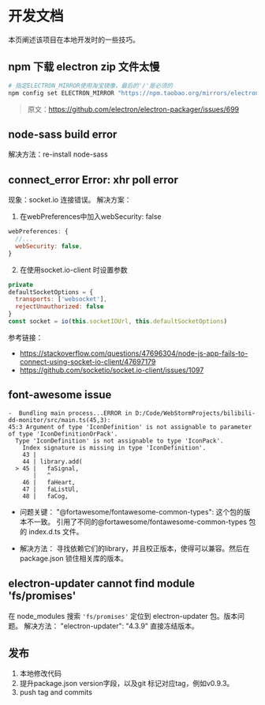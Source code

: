 # 开发文档

本页阐述该项目在本地开发时的一些技巧。

## npm 下载 electron zip 文件太慢

```bash
# 指定ELECTRON_MIRROR使用淘宝镜像，最后的'/'是必须的
npm config set ELECTRON_MIRROR "https://npm.taobao.org/mirrors/electron/"
```

> 原文：https://github.com/electron/electron-packager/issues/699

## node-sass build error

解决方法：re-install node-sass

## connect_error Error: xhr poll error

现象：socket.io 连接错误。 解决方案：

1. 在webPreferences中加入webSecurity: false

```js
webPreferences: {
  //...
  webSecurity: false,
}
```

2. 在使用socket.io-client 时设置参数

```js
private
defaultSocketOptions = {
  transports: ['websocket'],
  rejectUnauthorized: false
}
const socket = io(this.socketIOUrl, this.defaultSocketOptions)
```

参考链接：

- https://stackoverflow.com/questions/47696304/node-js-app-fails-to-connect-using-socket-io-client/47697179
- https://github.com/socketio/socket.io-client/issues/1097

## font-awesome issue

```
-  Bundling main process...ERROR in D:/Code/WebStormProjects/bilibili-dd-monitor/src/main.ts(45,3):
45:3 Argument of type 'IconDefinition' is not assignable to parameter of type 'IconDefinitionOrPack'.
  Type 'IconDefinition' is not assignable to type 'IconPack'.
    Index signature is missing in type 'IconDefinition'.
    43 | 
    44 | library.add(
  > 45 |   faSignal,
       |   ^
    46 |   faHeart,
    47 |   faListUl,
    48 |   faCog,
```

- 问题关键：
  "@fortawesome/fontawesome-common-types": 这个包的版本不一致。 引用了不同的@fortawesome/fontawesome-common-types 包的 index.d.ts 文件。

- 解决方法： 寻找依赖它们的library，并且校正版本，使得可以兼容。然后在package.json 锁住相关库的版本。

## electron-updater cannot find module 'fs/promises'

在 node_modules 搜索 `'fs/promises'` 定位到 electron-updater 包。版本问题。 解决方法： "electron-updater": "4.3.9" 直接冻结版本。

## 发布

1. 本地修改代码
2. 提升package.json version字段，以及git 标记对应tag，例如v0.9.3。
3. push tag and commits
